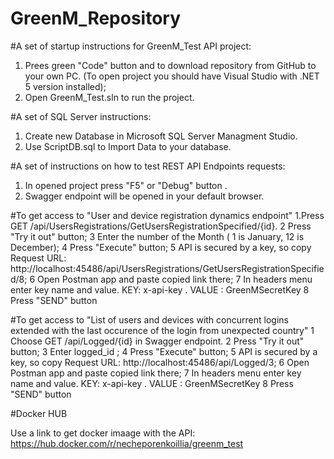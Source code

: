 # GreenM_Repository

#A set of startup instructions for GreenM_Test API project:

1. Prees green "Code" button and to download repository from GitHub to your own PC. (To open project you should have Visual Studio with .NET 5 version installed);
2. Open GreenM_Test.sln to run the project.

#A set of SQL Server instructions:
1. Create new Database in Microsoft SQL Server Managment Studio.
2. Use ScriptDB.sql to Import Data to your database.

#A set of instructions on how to test REST API Endpoints requests:

1. In opened project press "F5" or "Debug" button .
2. Swagger endpoint will be opened in your default browser.

#To get access to "User and device registration dynamics endpoint" 
  1.Press GET /api/UsersRegistrations/GetUsersRegistrationSpecified/{id}.
  2 Press "Try it out" button;
  3 Enter the number of the Month ( 1 is January, 12 is December);
  4 Press "Execute" button;
  5 API is secured by a key, so copy Request URL: http://localhost:45486/api/UsersRegistrations/GetUsersRegistrationSpecified/8;
  6 Open Postman app and paste copied link there;
  7 In headers menu enter key name and value. KEY: x-api-key . VALUE : GreenMSecretKey
  8 Press "SEND" button
  
#To get access to "List of users and devices with concurrent logins extended with the last occurence of the login from unexpected 
country" 
  1 Choose GET /api/Logged/{id} in Swagger endpoint.
  2 Press "Try it out" button;
  3 Enter logged_id ;
  4 Press "Execute" button;
  5 API is secured by a key, so copy Request URL: http://localhost:45486/api/Logged/3;
  6 Open Postman app and paste copied link there;
  7 In headers menu enter key name and value. KEY: x-api-key . VALUE : GreenMSecretKey
  8 Press "SEND" button
  
  #Docker HUB
  
  Use a link to get docker imaage with the API: 
  https://hub.docker.com/r/necheporenkoillia/greenm_test
